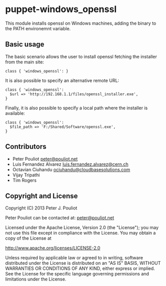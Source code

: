 puppet-windows_openssl
==============
This module installs openssl on Windows machines, adding the binary to the PATH environemnt variable.

Basic usage
-----------
The basic scenario allows the user to install openssl fetching the installer from the main site:

    class { 'windows_openssl': }

It is also possible to specify an alternative remote URL:

    class { 'windows_openssl':
      $url => 'http://192.168.1.1/files/openssl_installer.exe',
    }

Finally, it is also possible to specify a local path where the installer is available:

    class { 'windows_openssl':
      $file_path => 'F:/Shared/Software/openssl.exe',
    }

Contributors
------------
 * Peter Pouliot <peter@pouliot.net>
 * Luis Fernandez Alvarez <luis.fernandez.alvarez@cern.ch>
 * Octavian Ciuhandu <ociuhandu@cloudbasesolutions.com>
 * Vijay Tripathi
 * Tim Rogers


Copyright and License
---------------------

Copyright (C) 2013 Peter J. Pouliot

Peter Pouliot can be contacted at: peter@pouliot.net

Licensed under the Apache License, Version 2.0 (the "License");
you may not use this file except in compliance with the License.
You may obtain a copy of the License at

  http://www.apache.org/licenses/LICENSE-2.0

Unless required by applicable law or agreed to in writing, software
distributed under the License is distributed on an "AS IS" BASIS,
WITHOUT WARRANTIES OR CONDITIONS OF ANY KIND, either express or implied.
See the License for the specific language governing permissions and
limitations under the License.
 
